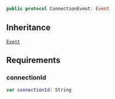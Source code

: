 
``` swift
public protocol ConnectionEvent: Event 
```

## Inheritance

[`Event`](/Event)

## Requirements

### connectionId

``` swift
var connectionId: String 
```
